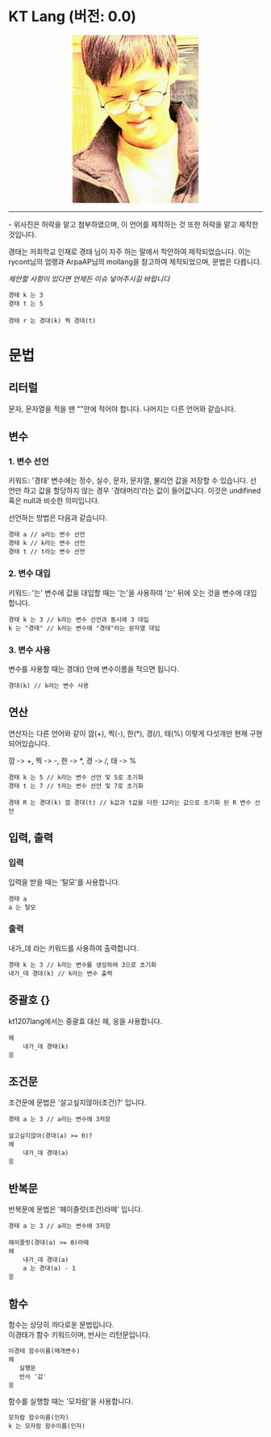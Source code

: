 # KT Lang (버전: 0.0)

<div align="center">
    <img src="./kt.jpeg" width="250px" />   
</div>

<hr />
- 위사진은 허락을 맡고 첨부하였으며, 이 언어를 제작하는 것 또한 허락을 맡고 제작한것입니다.

경태는 저희학교 인재로 경태 님이 자주 하는 말에서 착안하여 제작되었습니다. 이는 rycont님의 엄랭과 ArpaAP님의 mollang을 참고하여 제작되었으며, 문법은 다릅니다.

_제안할 사항이 있다면 언제든 이슈 넣어주시길 바랍니다_

```txt
경태 k 는 3
경태 t 는 5

경태 r 는 경대(k) 찍 경대(t)
```

# 문법

## 리터럴

문자, 문자열을 적을 땐 ""안에 적어야 합니다.
나머지는 다른 언어와 같습니다.

## 변수

### 1. 변수 선언

키워드: '경태'
변수에는 정수, 실수, 문자, 문자열, 불리언 값을 저장할 수 있습니다.
선언만 하고 값을 할당하지 않는 경우 '경태머리'라는 값이 들어값니다. 이것은 undifined 혹은 null과 비슷한 의미입니다.

선언하는 방법은 다음과 같습니다.

    경태 a // a라는 변수 선언
    경태 k // k라는 변수 선언
    경태 t // t라는 변수 선언

### 2. 변수 대입

키워드: '는'
변수에 값을 대입할 때는 '는'을 사용하여 '는' 뒤에 오는 것을 변수에 대입합니다.

    경태 k 는 3 // k라는 변수 선언과 동시에 3 대입
    k 는 "경태" // k라는 변수에 "경태"라는 문자열 대입

### 3. 변수 사용

변수를 사용할 때는 경대() 안에 변수이름을 적으면 됩니다.

    경대(k) // k라는 변수 사용

## 연산

연산자는 다른 언어와 같이 깜(+), 찍(-), 한(\*), 경(/), 태(%) 이렇게 다섯개만 현재 구현되어있습니다.

깜 -> +, 찍 -> -, 한 -> \*, 경 -> /, 태 -> %

    경태 k 는 5 // k라는 변수 선언 및 5로 초기화
    경태 t 는 7 // t라는 변수 선언 및 7로 초기화

    경태 R 는 경대(k) 깜 경대(t) // k값과 t값을 더한 12라는 값으로 초기화 된 R 변수 선언

## 입력, 출력

### 입력

입력을 받을 때는 '탈모'를 사용합니다.

    경태 a
    a 는 탈모

### 출력

내가\_데 라는 키워드를 사용하여 출력합니다.

    경태 k 는 3 // k라는 변수를 생성하여 3으로 초기화
    내가_데 경대(k) // k라는 변수 출력

## 중괄호 {}

kt1207lang에서는 중괄효 대신 헤, 응을 사용합니다.

    헤
        내가_데 경태(k)
    응

## 조건문

조건문에 문법은 '살고싶지않아(조건)?' 입니다.

    경태 a 는 3 // a라는 변수에 3저장

    살고싶지않아(경대(a) >= 0)?
    헤
        내가_데 경대(a)
    응

## 반복문

반복문에 문법은 '헤이즐럿(조건)라떼' 입니다.

    경태 a 는 3 // a라는 변수에 3저장

    헤이즐럿(경대(a) >= 0)라떼
    헤
        내가_데 경대(a)
        a 는 경대(a) - 1
    응

## 함수

함수는 상당히 까다로운 문법입니다.  
이경태가 함수 키워드이며, 반사는 리턴문입니다.

```txt
이경태 함수이름(매개변수)
헤
   실행문
   반사 '값'
응
```

함수를 실행할 때는 '모자람'을 사용합니다.

```txt
모자람 함수이름(인자)
k 는 모자람 함수이름(인자)
```
